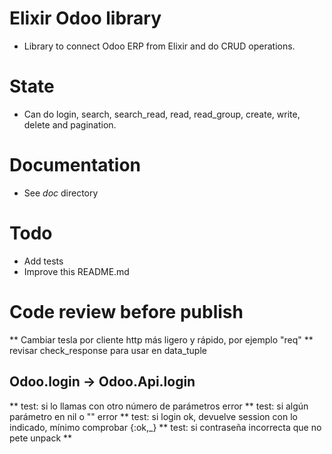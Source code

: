 # Elixir Odoo library

* Library to connect Odoo ERP from Elixir and do CRUD operations.

# State

* Can do login, search, search_read, read, read_group, create, write, delete and pagination.

# Documentation

* See _doc_ directory


# Todo

* Add tests
* Improve this README.md


# Code review before publish

** Cambiar tesla por cliente http más ligero y rápido, por ejemplo "req"
** revisar check_response para usar en data_tuple

## Odoo.login -> Odoo.Api.login
  ** test: si lo llamas con otro número de parámetros error
  ** test: si algún parámetro en nil o "" error
  ** test: si login ok, devuelve session con lo indicado, mínimo comprobar {:ok,_}
  ** test: si contraseña incorrecta que no pete unpack
  ** 